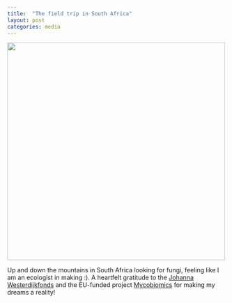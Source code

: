 ```yaml
---
title:  "The field trip in South Africa"
layout: post
categories: media
---
```


<img src="https://vuthuyduong.github.io/photos/SouthAfrica_DV.jpg" height="500"/>

Up and down the mountains in South Africa looking for fungi, feeling like I am an ecologist in making :). 
A heartfelt gratitude to the [Johanna Westerdijkfonds](https://stichtingjohannawesterdijkfonds.sites.uu.nl/) and the EU-funded project [Mycobiomics](https://twitter.com/mycobiomics?lang=en) for making my dreams a reality! 
